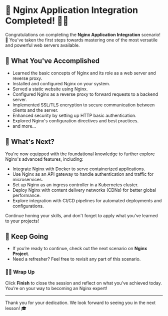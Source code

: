 # 🎉 Nginx Application Integration Completed! 👏🏻

Congratulations on completing the **Nginx Application Integration** scenario! 🚀 You've taken the first steps towards mastering one of the most versatile and powerful web servers available.

## 🌟 What You've Accomplished

- Learned the basic concepts of Nginx and its role as a web server and reverse proxy.
- Installed and configured Nginx on your system.
- Served a static website using Nginx.
- Configured Nginx as a reverse proxy to forward requests to a backend server.
- Implemented SSL/TLS encryption to secure communication between clients and the server.
- Enhanced security by setting up HTTP basic authentication.
- Explored Nginx's configuration directives and best practices.
- and more...

## 🌱 What's Next?

You're now equipped with the foundational knowledge to further explore Nginx's advanced features, including:

- Integrate Nginx with Docker to serve containerized applications.
- Use Nginx as an API gateway to handle authentication and traffic for microservices.
- Set up Nginx as an ingress controller in a Kubernetes cluster.
- Deploy Nginx with content delivery networks (CDNs) for better global performance.
- Explore integration with CI/CD pipelines for automated deployments and configurations.
  
Continue honing your skills, and don't forget to apply what you've learned to your projects!

## 🚀 Keep Going

- If you’re ready to continue, check out the next scenario on **Nginx Project**.
- Need a refresher? Feel free to revisit any part of this scenario.

### 👏🏻 Wrap Up

Click **Finish** to close the session and reflect on what you've achieved today. You’re on your way to becoming an Nginx expert!

---

Thank you for your dedication. We look forward to seeing you in the next lesson! 🎓
